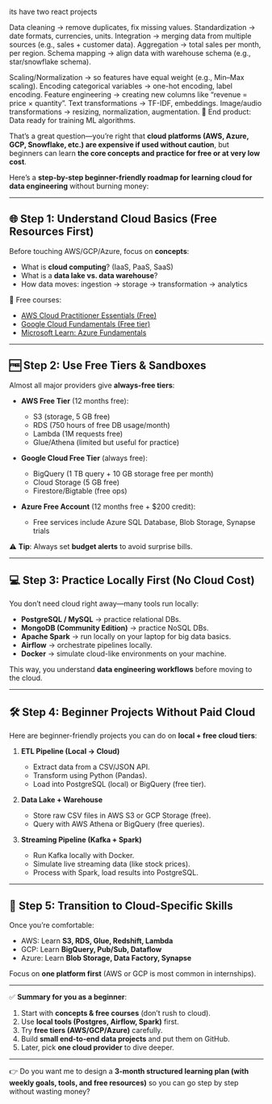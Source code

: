 its have two react projects

Data cleaning → remove duplicates, fix missing values.
Standardization → date formats, currencies, units.
Integration → merging data from multiple sources (e.g., sales + customer data).
Aggregation → total sales per month, per region.
Schema mapping → align data with warehouse schema (e.g., star/snowflake schema).

Scaling/Normalization → so features have equal weight (e.g., Min–Max scaling).
Encoding categorical variables → one-hot encoding, label encoding.
Feature engineering → creating new columns like “revenue = price × quantity”.
Text transformations → TF-IDF, embeddings.
Image/audio transformations → resizing, normalization, augmentation.
📍 End product: Data ready for training ML algorithms.



That’s a great question—you’re right that **cloud platforms (AWS, Azure, GCP, Snowflake, etc.) are expensive if used without caution**, but beginners can learn **the core concepts and practice for free or at very low cost**.

Here’s a **step-by-step beginner-friendly roadmap for learning cloud for data engineering** without burning money:

---

## 🌐 Step 1: Understand Cloud Basics (Free Resources First)

Before touching AWS/GCP/Azure, focus on **concepts**:

* What is **cloud computing**? (IaaS, PaaS, SaaS)
* What is a **data lake vs. data warehouse**?
* How data moves: ingestion → storage → transformation → analytics

📖 Free courses:

* [AWS Cloud Practitioner Essentials (Free)](https://aws.amazon.com/training/digital/aws-cloud-practitioner-essentials/)
* [Google Cloud Fundamentals (Free tier)](https://cloud.google.com/training)
* [Microsoft Learn: Azure Fundamentals](https://learn.microsoft.com/en-us/training/azure/)

---

## 🆓 Step 2: Use Free Tiers & Sandboxes

Almost all major providers give **always-free tiers**:

* **AWS Free Tier** (12 months free):

  * S3 (storage, 5 GB free)
  * RDS (750 hours of free DB usage/month)
  * Lambda (1M requests free)
  * Glue/Athena (limited but useful for practice)

* **Google Cloud Free Tier** (always free):

  * BigQuery (1 TB query + 10 GB storage free per month)
  * Cloud Storage (5 GB free)
  * Firestore/Bigtable (free ops)

* **Azure Free Account** (12 months free + \$200 credit):

  * Free services include Azure SQL Database, Blob Storage, Synapse trials

⚠️ **Tip**: Always set **budget alerts** to avoid surprise bills.

---

## 💻 Step 3: Practice Locally First (No Cloud Cost)

You don’t need cloud right away—many tools run locally:

* **PostgreSQL / MySQL** → practice relational DBs.
* **MongoDB (Community Edition)** → practice NoSQL DBs.
* **Apache Spark** → run locally on your laptop for big data basics.
* **Airflow** → orchestrate pipelines locally.
* **Docker** → simulate cloud-like environments on your machine.

This way, you understand **data engineering workflows** before moving to the cloud.

---

## 🛠 Step 4: Beginner Projects Without Paid Cloud

Here are beginner-friendly projects you can do on **local + free cloud tiers**:

1. **ETL Pipeline (Local → Cloud)**

   * Extract data from a CSV/JSON API.
   * Transform using Python (Pandas).
   * Load into PostgreSQL (local) or BigQuery (free tier).

2. **Data Lake + Warehouse**

   * Store raw CSV files in AWS S3 or GCP Storage (free).
   * Query with AWS Athena or BigQuery (free queries).

3. **Streaming Pipeline (Kafka + Spark)**

   * Run Kafka locally with Docker.
   * Simulate live streaming data (like stock prices).
   * Process with Spark, load results into PostgreSQL.

---

## 🚀 Step 5: Transition to Cloud-Specific Skills

Once you’re comfortable:

* AWS: Learn **S3, RDS, Glue, Redshift, Lambda**
* GCP: Learn **BigQuery, Pub/Sub, Dataflow**
* Azure: Learn **Blob Storage, Data Factory, Synapse**

Focus on **one platform first** (AWS or GCP is most common in internships).

---

✅ **Summary for you as a beginner**:

1. Start with **concepts & free courses** (don’t rush to cloud).
2. Use **local tools (Postgres, Airflow, Spark)** first.
3. Try **free tiers (AWS/GCP/Azure)** carefully.
4. Build **small end-to-end data projects** and put them on GitHub.
5. Later, pick **one cloud provider** to dive deeper.

---

👉 Do you want me to design a **3-month structured learning plan (with weekly goals, tools, and free resources)** so you can go step by step without wasting money?

